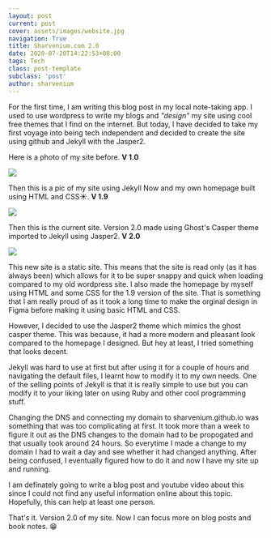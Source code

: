 ```yaml
---
layout: post
current: post
cover: assets/images/website.jpg
navigation: True
title: Sharvenium.com 2.0
date: 2020-07-20T14:22:53+08:00
tags: Tech
class: post-template
subclass: 'post'
author: sharvenium
---
```


For the first time, I am writing this blog post in my local note-taking app. I used to use wordpress to write my blogs and _"design"_ my site using cool free themes that I find on the internet. But today, I have decided to take my first voyage into being tech independent and decided to create the site using github and Jekyll with the Jasper2.

Here is a photo of my site before. **V 1.0**

<img src="{{site.baseurl}}/assets/images/oldsite.png">

Then this is a pic of my site using Jekyll Now and my own homepage built using HTML and CSS☀️.  **V 1.9**

<img src="{{site.baseurl}}/assets/images/newsite.png">

Then this is the current site. Version 2.0 made using Ghost's Casper theme imported to Jekyll using Jasper2. **V 2.0**

<img src="{{site.baseurl}}/assets/images/ghostsite.png">

This new site is a static site. This means that the site is read only (as it has always been) which allows for it to be super snappy and quick when loading compared to my old wordpress site.  I also made the homepage by myself using HTML and some CSS for the 1.9 version of the site. That is something that I am really proud of as it took a long time to make the orginal design in Figma before making it using basic HTML and CSS. 

However, I decided to use the Jasper2 theme which mimics the ghost casper theme. This was because, it had a more modern and pleasant look compared to the homepage I designed. But hey at least, I tried something that looks decent. 

Jekyll was hard to use at first but after using it for a couple of hours and navigating the default files, I learnt how to modify it to my own needs. One of the selling points of Jekyll is that it is really simple to use but you can modify it to your liking later on using Ruby and other cool programming stuff. 

Changing the DNS and connecting my domain to sharvenium.github.io was something that was too complicating at first. It took more than a week to figure it out as the DNS changes to the domain had to be propogated and that usually took around 24 hours. So everytime I made a change to my domain I had to wait a day and see whether it had changed anything. After being confused, I eventually figured how to do it and now I have my site up and running. 

I am definately going to write a blog post and youtube video about this since I could not find any useful information online about this topic. Hopefully, this can help at least one person. 

That's it. Version 2.0 of my site. Now I can focus more on blog posts and book notes. 😁
